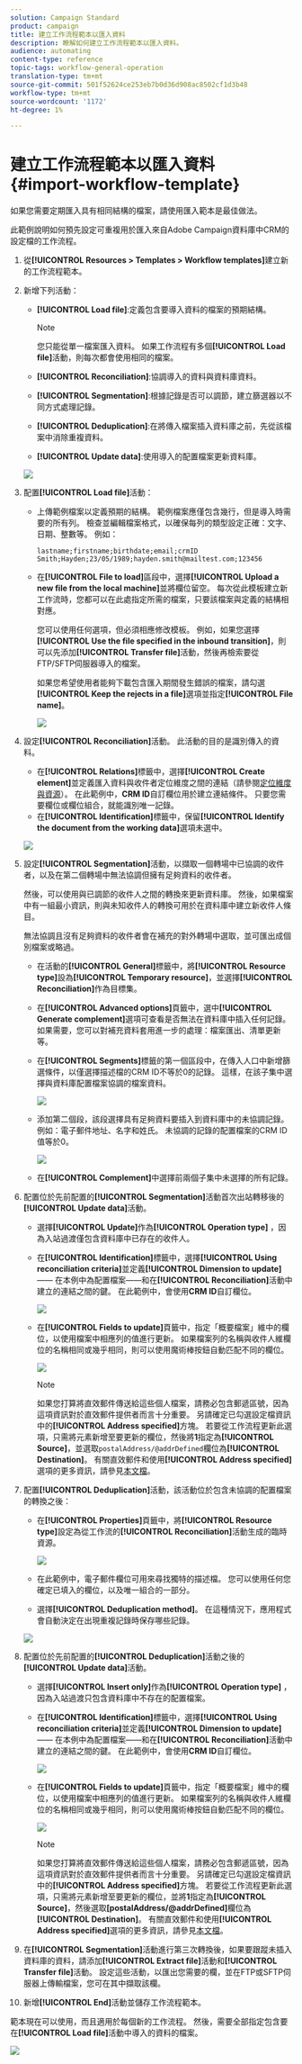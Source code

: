 ```yaml
---
solution: Campaign Standard
product: campaign
title: 建立工作流程範本以匯入資料
description: 瞭解如何建立工作流程範本以匯入資料。
audience: automating
content-type: reference
topic-tags: workflow-general-operation
translation-type: tm+mt
source-git-commit: 501f52624ce253eb7b0d36d908ac8502cf1d3b48
workflow-type: tm+mt
source-wordcount: '1172'
ht-degree: 1%

---
```



# 建立工作流程範本以匯入資料 {#import-workflow-template}

如果您需要定期匯入具有相同結構的檔案，請使用匯入範本是最佳做法。

此範例說明如何預先設定可重複用於匯入來自Adobe Campaign資料庫中CRM的設定檔的工作流程。

1. 從&#x200B;**[!UICONTROL Resources > Templates > Workflow templates]**&#x200B;建立新的工作流程範本。
1. 新增下列活動：

   * **[!UICONTROL Load file]**:定義包含要導入資料的檔案的預期結構。

      >[!NOTE]
      >
      >您只能從單一檔案匯入資料。 如果工作流程有多個&#x200B;**[!UICONTROL Load file]**&#x200B;活動，則每次都會使用相同的檔案。

   * **[!UICONTROL Reconciliation]**:協調導入的資料與資料庫資料。
   * **[!UICONTROL Segmentation]**:根據記錄是否可以調節，建立篩選器以不同方式處理記錄。
   * **[!UICONTROL Deduplication]**:在將傳入檔案插入資料庫之前，先從該檔案中消除重複資料。
   * **[!UICONTROL Update data]**:使用導入的配置檔案更新資料庫。

   ![](assets/import_template_example0.png)

1. 配置&#x200B;**[!UICONTROL Load file]**&#x200B;活動：

   * 上傳範例檔案以定義預期的結構。 範例檔案應僅包含幾行，但是導入時需要的所有列。 檢查並編輯檔案格式，以確保每列的類型設定正確：文字、日期、整數等。 例如：

      ```
      lastname;firstname;birthdate;email;crmID
      Smith;Hayden;23/05/1989;hayden.smith@mailtest.com;123456
      ```

   * 在&#x200B;**[!UICONTROL File to load]**&#x200B;區段中，選擇&#x200B;**[!UICONTROL Upload a new file from the local machine]**&#x200B;並將欄位留空。 每次從此模板建立新工作流時，您都可以在此處指定所需的檔案，只要該檔案與定義的結構相對應。

      您可以使用任何選項，但必須相應修改模板。 例如，如果您選擇&#x200B;**[!UICONTROL Use the file specified in the inbound transition]**，則可以先添加&#x200B;**[!UICONTROL Transfer file]**&#x200B;活動，然後再檢索要從FTP/SFTP伺服器導入的檔案。

      如果您希望使用者能夠下載包含匯入期間發生錯誤的檔案，請勾選&#x200B;**[!UICONTROL Keep the rejects in a file]**&#x200B;選項並指定&#x200B;**[!UICONTROL File name]**。

      ![](assets/import_template_example1.png)

1. 設定&#x200B;**[!UICONTROL Reconciliation]**&#x200B;活動。 此活動的目的是識別傳入的資料。

   * 在&#x200B;**[!UICONTROL Relations]**&#x200B;標籤中，選擇&#x200B;**[!UICONTROL Create element]**&#x200B;並定義匯入資料與收件者定位維度之間的連結（請參閱[定位維度與資源](../../automating/using/query.md#targeting-dimensions-and-resources)）。 在此範例中，**CRM ID**&#x200B;自訂欄位用於建立連結條件。 只要您需要欄位或欄位組合，就能識別唯一記錄。
   * 在&#x200B;**[!UICONTROL Identification]**&#x200B;標籤中，保留&#x200B;**[!UICONTROL Identify the document from the working data]**&#x200B;選項未選中。

   ![](assets/import_template_example2.png)

1. 設定&#x200B;**[!UICONTROL Segmentation]**&#x200B;活動，以擷取一個轉場中已協調的收件者，以及在第二個轉場中無法協調但擁有足夠資料的收件者。

   然後，可以使用與已調節的收件人之間的轉換來更新資料庫。 然後，如果檔案中有一組最小資訊，則與未知收件人的轉換可用於在資料庫中建立新收件人條目。

   無法協調且沒有足夠資料的收件者會在補充的對外轉場中選取，並可匯出成個別檔案或略過。

   * 在活動的&#x200B;**[!UICONTROL General]**&#x200B;標籤中，將&#x200B;**[!UICONTROL Resource type]**&#x200B;設為&#x200B;**[!UICONTROL Temporary resource]**，並選擇&#x200B;**[!UICONTROL Reconciliation]**&#x200B;作為目標集。
   * 在&#x200B;**[!UICONTROL Advanced options]**&#x200B;頁籤中，選中&#x200B;**[!UICONTROL Generate complement]**&#x200B;選項可查看是否無法在資料庫中插入任何記錄。 如果需要，您可以對補充資料套用進一步的處理：檔案匯出、清單更新等。
   * 在&#x200B;**[!UICONTROL Segments]**&#x200B;標籤的第一個區段中，在傳入人口中新增篩選條件，以僅選擇描述檔的CRM ID不等於0的記錄。 這樣，在該子集中選擇與資料庫配置檔案協調的檔案資料。

      ![](assets/import_template_example3.png)

   * 添加第二個段，該段選擇具有足夠資料要插入到資料庫中的未協調記錄。 例如：電子郵件地址、名字和姓氏。 未協調的記錄的配置檔案的CRM ID值等於0。

      ![](assets/import_template_example3_2.png)

   * 在&#x200B;**[!UICONTROL Complement]**&#x200B;中選擇前兩個子集中未選擇的所有記錄。

1. 配置位於先前配置的&#x200B;**[!UICONTROL Segmentation]**&#x200B;活動首次出站轉移後的&#x200B;**[!UICONTROL Update data]**&#x200B;活動。

   * 選擇&#x200B;**[!UICONTROL Update]**&#x200B;作為&#x200B;**[!UICONTROL Operation type]** ，因為入站過渡僅包含資料庫中已存在的收件人。
   * 在&#x200B;**[!UICONTROL Identification]**&#x200B;標籤中，選擇&#x200B;**[!UICONTROL Using reconciliation criteria]**&#x200B;並定義&#x200B;**[!UICONTROL Dimension to update]** —— 在本例中為配置檔案——和在&#x200B;**[!UICONTROL Reconciliation]**&#x200B;活動中建立的連結之間的鍵。 在此範例中，會使用&#x200B;**CRM ID**&#x200B;自訂欄位。

      ![](assets/import_template_example6.png)

   * 在&#x200B;**[!UICONTROL Fields to update]**&#x200B;頁籤中，指定「概要檔案」維中的欄位，以使用檔案中相應列的值進行更新。 如果檔案列的名稱與收件人維欄位的名稱相同或幾乎相同，則可以使用魔術棒按鈕自動匹配不同的欄位。

      ![](assets/import_template_example6_2.png)

      >[!NOTE]
      >
      >如果您打算將直效郵件傳送給這些個人檔案，請務必包含郵遞區號，因為這項資訊對於直效郵件提供者而言十分重要。 另請確定已勾選設定檔資訊中的&#x200B;**[!UICONTROL Address specified]**&#x200B;方塊。 若要從工作流程更新此選項，只需將元素新增至要更新的欄位，然後將&#x200B;**1**&#x200B;指定為&#x200B;**[!UICONTROL Source]**，並選取`postalAddress/@addrDefined`欄位為&#x200B;**[!UICONTROL Destination]**。 有關直效郵件和使用&#x200B;**[!UICONTROL Address specified]**&#x200B;選項的更多資訊，請參見[本文檔](../../channels/using/about-direct-mail.md#recommendations)。

1. 配置&#x200B;**[!UICONTROL Deduplication]**&#x200B;活動，該活動位於包含未協調的配置檔案的轉換之後：

   * 在&#x200B;**[!UICONTROL Properties]**&#x200B;頁籤中，將&#x200B;**[!UICONTROL Resource type]**&#x200B;設定為從工作流的&#x200B;**[!UICONTROL Reconciliation]**&#x200B;活動生成的臨時資源。

      ![](assets/import_template_example4.png)

   * 在此範例中，電子郵件欄位可用來尋找獨特的描述檔。 您可以使用任何您確定已填入的欄位，以及唯一組合的一部分。
   * 選擇&#x200B;**[!UICONTROL Deduplication method]**。 在這種情況下，應用程式會自動決定在出現重複記錄時保存哪些記錄。

   ![](assets/import_template_example7.png)

1. 配置位於先前配置的&#x200B;**[!UICONTROL Deduplication]**&#x200B;活動之後的&#x200B;**[!UICONTROL Update data]**&#x200B;活動。

   * 選擇&#x200B;**[!UICONTROL Insert only]**&#x200B;作為&#x200B;**[!UICONTROL Operation type]** ，因為入站過渡只包含資料庫中不存在的配置檔案。
   * 在&#x200B;**[!UICONTROL Identification]**&#x200B;標籤中，選擇&#x200B;**[!UICONTROL Using reconciliation criteria]**&#x200B;並定義&#x200B;**[!UICONTROL Dimension to update]** —— 在本例中為配置檔案——和在&#x200B;**[!UICONTROL Reconciliation]**&#x200B;活動中建立的連結之間的鍵。 在此範例中，會使用&#x200B;**CRM ID**&#x200B;自訂欄位。

      ![](assets/import_template_example6.png)

   * 在&#x200B;**[!UICONTROL Fields to update]**&#x200B;頁籤中，指定「概要檔案」維中的欄位，以使用檔案中相應列的值進行更新。 如果檔案列的名稱與收件人維欄位的名稱相同或幾乎相同，則可以使用魔術棒按鈕自動匹配不同的欄位。

      ![](assets/import_template_example6_2.png)

      >[!NOTE]
      >
      >如果您打算將直效郵件傳送給這些個人檔案，請務必包含郵遞區號，因為這項資訊對於直效郵件提供者而言十分重要。 另請確定已勾選設定檔資訊中的&#x200B;**[!UICONTROL Address specified]**&#x200B;方塊。 若要從工作流程更新此選項，只需將元素新增至要更新的欄位，並將&#x200B;**1**&#x200B;指定為&#x200B;**[!UICONTROL Source]**，然後選取&#x200B;**[postalAddress/@addrDefined]**&#x200B;欄位為&#x200B;**[!UICONTROL Destination]**。 有關直效郵件和使用&#x200B;**[!UICONTROL Address specified]**&#x200B;選項的更多資訊，請參見[本文檔](../../channels/using/about-direct-mail.md#recommendations)。

1. 在&#x200B;**[!UICONTROL Segmentation]**&#x200B;活動進行第三次轉換後，如果要跟蹤未插入資料庫的資料，請添加&#x200B;**[!UICONTROL Extract file]**&#x200B;活動和&#x200B;**[!UICONTROL Transfer file]**&#x200B;活動。 設定這些活動，以匯出您需要的欄，並在FTP或SFTP伺服器上傳輸檔案，您可在其中擷取該欄。
1. 新增&#x200B;**[!UICONTROL End]**&#x200B;活動並儲存工作流程範本。

範本現在可以使用，而且適用於每個新的工作流程。 然後，需要全部指定包含要在&#x200B;**[!UICONTROL Load file]**&#x200B;活動中導入的資料的檔案。

![](assets/import_template_example9.png)
